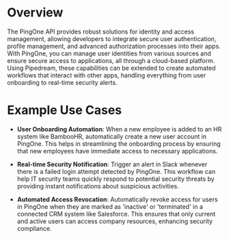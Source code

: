 # Overview

The PingOne API provides robust solutions for identity and access management, allowing developers to integrate secure user authentication, profile management, and advanced authorization processes into their apps. With PingOne, you can manage user identities from various sources and ensure secure access to applications, all through a cloud-based platform. Using Pipedream, these capabilities can be extended to create automated workflows that interact with other apps, handling everything from user onboarding to real-time security alerts.

# Example Use Cases

- **User Onboarding Automation**: When a new employee is added to an HR system like BambooHR, automatically create a new user account in PingOne. This helps in streamlining the onboarding process by ensuring that new employees have immediate access to necessary applications.

- **Real-time Security Notification**: Trigger an alert in Slack whenever there is a failed login attempt detected by PingOne. This workflow can help IT security teams quickly respond to potential security threats by providing instant notifications about suspicious activities.

- **Automated Access Revocation**: Automatically revoke access for users in PingOne when they are marked as 'inactive' or 'terminated' in a connected CRM system like Salesforce. This ensures that only current and active users can access company resources, enhancing security compliance.
